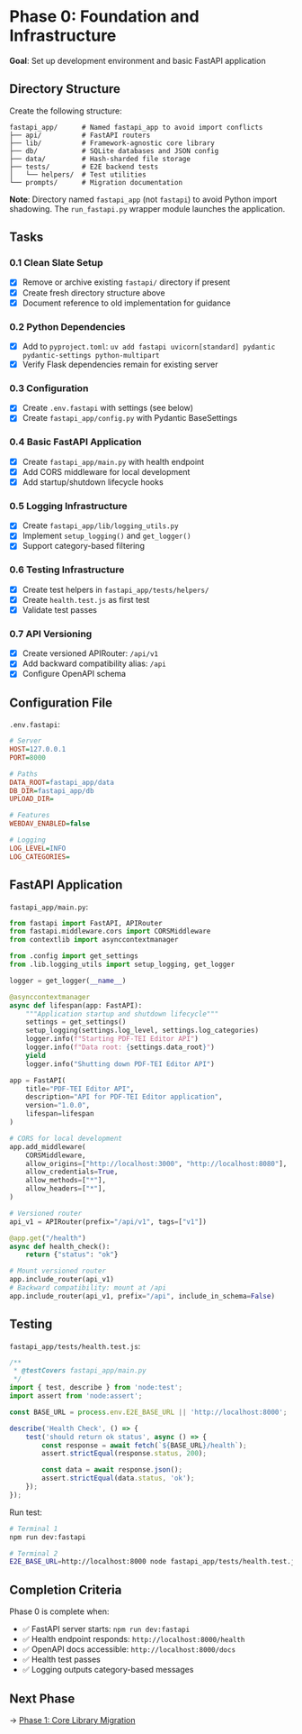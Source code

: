 # Phase 0: Foundation and Infrastructure

**Goal**: Set up development environment and basic FastAPI application

## Directory Structure

Create the following structure:
```
fastapi_app/      # Named fastapi_app to avoid import conflicts
├── api/          # FastAPI routers
├── lib/          # Framework-agnostic core library
├── db/           # SQLite databases and JSON config
├── data/         # Hash-sharded file storage
├── tests/        # E2E backend tests
│   └── helpers/  # Test utilities
└── prompts/      # Migration documentation
```

**Note**: Directory named `fastapi_app` (not `fastapi`) to avoid Python import shadowing. The `run_fastapi.py` wrapper module launches the application.

## Tasks

### 0.1 Clean Slate Setup
- [x] Remove or archive existing `fastapi/` directory if present
- [x] Create fresh directory structure above
- [x] Document reference to old implementation for guidance

### 0.2 Python Dependencies
- [x] Add to `pyproject.toml`: `uv add fastapi uvicorn[standard] pydantic pydantic-settings python-multipart`
- [x] Verify Flask dependencies remain for existing server

### 0.3 Configuration
- [x] Create `.env.fastapi` with settings (see below)
- [x] Create `fastapi_app/config.py` with Pydantic BaseSettings

### 0.4 Basic FastAPI Application
- [x] Create `fastapi_app/main.py` with health endpoint
- [x] Add CORS middleware for local development
- [x] Add startup/shutdown lifecycle hooks

### 0.5 Logging Infrastructure
- [x] Create `fastapi_app/lib/logging_utils.py`
- [x] Implement `setup_logging()` and `get_logger()`
- [x] Support category-based filtering

### 0.6 Testing Infrastructure
- [x] Create test helpers in `fastapi_app/tests/helpers/`
- [x] Create `health.test.js` as first test
- [x] Validate test passes

### 0.7 API Versioning
- [x] Create versioned APIRouter: `/api/v1`
- [x] Add backward compatibility alias: `/api`
- [x] Configure OpenAPI schema

## Configuration File

`.env.fastapi`:

```ini
# Server
HOST=127.0.0.1
PORT=8000

# Paths
DATA_ROOT=fastapi_app/data
DB_DIR=fastapi_app/db
UPLOAD_DIR=

# Features
WEBDAV_ENABLED=false

# Logging
LOG_LEVEL=INFO
LOG_CATEGORIES=
```

## FastAPI Application

`fastapi_app/main.py`:

```python
from fastapi import FastAPI, APIRouter
from fastapi.middleware.cors import CORSMiddleware
from contextlib import asynccontextmanager

from .config import get_settings
from .lib.logging_utils import setup_logging, get_logger

logger = get_logger(__name__)

@asynccontextmanager
async def lifespan(app: FastAPI):
    """Application startup and shutdown lifecycle"""
    settings = get_settings()
    setup_logging(settings.log_level, settings.log_categories)
    logger.info(f"Starting PDF-TEI Editor API")
    logger.info(f"Data root: {settings.data_root}")
    yield
    logger.info("Shutting down PDF-TEI Editor API")

app = FastAPI(
    title="PDF-TEI Editor API",
    description="API for PDF-TEI Editor application",
    version="1.0.0",
    lifespan=lifespan
)

# CORS for local development
app.add_middleware(
    CORSMiddleware,
    allow_origins=["http://localhost:3000", "http://localhost:8080"],
    allow_credentials=True,
    allow_methods=["*"],
    allow_headers=["*"],
)

# Versioned router
api_v1 = APIRouter(prefix="/api/v1", tags=["v1"])

@app.get("/health")
async def health_check():
    return {"status": "ok"}

# Mount versioned router
app.include_router(api_v1)
# Backward compatibility: mount at /api
app.include_router(api_v1, prefix="/api", include_in_schema=False)
```

## Testing

`fastapi_app/tests/health.test.js`:

```javascript
/**
 * @testCovers fastapi_app/main.py
 */
import { test, describe } from 'node:test';
import assert from 'node:assert';

const BASE_URL = process.env.E2E_BASE_URL || 'http://localhost:8000';

describe('Health Check', () => {
    test('should return ok status', async () => {
        const response = await fetch(`${BASE_URL}/health`);
        assert.strictEqual(response.status, 200);

        const data = await response.json();
        assert.strictEqual(data.status, 'ok');
    });
});
```

Run test:

```bash
# Terminal 1
npm run dev:fastapi

# Terminal 2
E2E_BASE_URL=http://localhost:8000 node fastapi_app/tests/health.test.js
```

## Completion Criteria

Phase 0 is complete when:
- ✅ FastAPI server starts: `npm run dev:fastapi`
- ✅ Health endpoint responds: `http://localhost:8000/health`
- ✅ OpenAPI docs accessible: `http://localhost:8000/docs`
- ✅ Health test passes
- ✅ Logging outputs category-based messages

## Next Phase

→ [Phase 1: Core Library Migration](phase-1-core-library.md)
